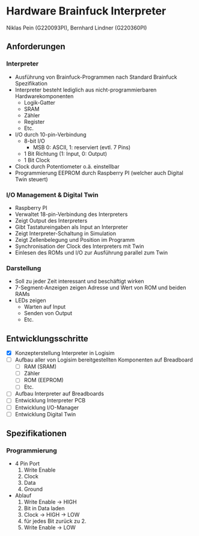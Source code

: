 # Hardware Brainfuck Interpreter
Niklas Pein (G220093PI), Bernhard Lindner (G220360PI)
## Anforderungen
### Interpreter
- Ausführung von Brainfuck-Programmen nach Standard Brainfuck Spezifikation
- Interpreter besteht lediglich aus nicht-programmierbaren Hardwarekomponenten
    - Logik-Gatter
    - SRAM
    - Zähler
    - Register
    - Etc.
-	I/O durch 10-pin-Verbindung
    - 8-bit I/O
        - MSB 0: ASCII, 1: reserviert (evtl. 7 Pins)
    - 1 Bit Richtung (1: Input, 0: Output)
    - 1 Bit Clock
- Clock durch Potentiometer o.ä. einstellbar
- Programmierung EEPROM durch Raspberry PI (welcher auch Digital Twin steuert)
### I/O Management & Digital Twin
- Raspberry PI
- Verwaltet 18-pin-Verbindung des Interpreters
- Zeigt Output des Interpreters
- Gibt Tastatureingaben als Input an Interpreter
- Zeigt Interpreter-Schaltung in Simulation
- Zeigt Zellenbelegung und Position im Programm
- Synchronisation der Clock des Interpreters mit Twin
- Einlesen des ROMs und I/O zur Ausführung parallel zum Twin
### Darstellung
- Soll zu jeder Zeit interessant und beschäftigt wirken
- 7-Segment-Anzeigen zeigen Adresse und Wert von ROM und beiden RAMs
- LEDs zeigen
    - Warten auf Input
    - Senden von Output
    - Etc.
## Entwicklungsschritte
- [x] Konzepterstellung Interpreter in Logisim
- [ ] Aufbau aller von Logisim bereitgestellten Komponenten auf Breadboard
    - [ ] RAM (SRAM)
    - [ ] Zähler
    - [ ] ROM (EEPROM)
    - [ ] Etc.
- [ ] Aufbau Interpreter auf Breadboards
- [ ] Entwicklung Interpreter PCB
- [ ] Entwicklung I/O-Manager
- [ ] Entwicklung Digital Twin
## Spezifikationen
### Programmierung
- 4 Pin Port
    1. Write Enable
    2. Clock
    3. Data
    4. Ground
- Ablauf
    1. Write Enable -> HIGH
    2. Bit in Data laden
    3. Clock -> HIGH -> LOW
    4. für jedes Bit zurück zu 2.
    5. Write Enable -> LOW